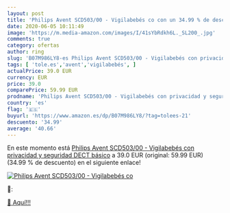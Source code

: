 ```yaml
---
layout: post
title: 'Philips Avent SCD503/00 - Vigilabebés co con un 34.99 % de descuento'
date: 2020-06-05 10:11:49
image: 'https://m.media-amazon.com/images/I/41sYbRdkh6L._SL200_.jpg'
comments: true
category: ofertas
author: ring
slug: 'B07M986LY8-es Philips Avent SCD503/00 - Vigilabebés con privacidad y...'
tags: [ 'tole.es','avent','vigilabebés', ]
actualPrice: 39.0 EUR
currency: EUR
price: 39.0
comparePrice: 59.99 EUR
prodname: 'Philips Avent SCD503/00 - Vigilabebés con privacidad y seguridad DECT  básico'
country: 'es'
flag: '🇪🇸'
buyurl: 'https://www.amazon.es/dp/B07M986LY8/?tag=tolees-21'
descuento: '34.99'
average: '40.66'
---
```


En este momento está [Philips Avent SCD503/00 - Vigilabebés con privacidad y seguridad DECT  básico](https://www.amazon.es/dp/B07M986LY8/?tag=tolees-21) a 39.0 EUR (original: 59.99 EUR) (34.99 %  de descuento) en el siguiente enlace!

[![Philips Avent SCD503/00 - Vigilabebés co](https://m.media-amazon.com/images/I/41sYbRdkh6L._SL200_.jpg)](https://www.amazon.es/dp/B07M986LY8/?tag=tolees-21)

🔎:


[🛒 Aquí!!!](https://www.amazon.es/dp/B07M986LY8/?tag=tolees-21)
